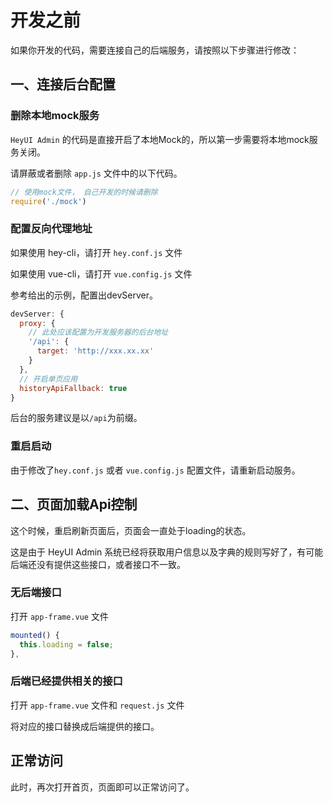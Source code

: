 # 开发之前

如果你开发的代码，需要连接自己的后端服务，请按照以下步骤进行修改：

## 一、连接后台配置

### 删除本地mock服务

`HeyUI Admin` 的代码是直接开启了本地Mock的，所以第一步需要将本地mock服务关闭。

请屏蔽或者删除 `app.js` 文件中的以下代码。

``` javascript
// 使用mock文件， 自己开发的时候请删除
require('./mock')
```
### 配置反向代理地址

如果使用 hey-cli，请打开 `hey.conf.js` 文件

如果使用 vue-cli，请打开 `vue.config.js` 文件

参考给出的示例，配置出devServer。

``` javascript
devServer: {
  proxy: {
    // 此处应该配置为开发服务器的后台地址
    '/api': {
      target: 'http://xxx.xx.xx'
    }
  },
  // 开启单页应用
  historyApiFallback: true
}

```
后台的服务建议是以`/api`为前缀。

### 重启启动

由于修改了`hey.conf.js` 或者 `vue.config.js` 配置文件，请重新启动服务。

## 二、页面加载Api控制

这个时候，重启刷新页面后，页面会一直处于loading的状态。

这是由于 HeyUI Admin 系统已经将获取用户信息以及字典的规则写好了，有可能后端还没有提供这些接口，或者接口不一致。

### 无后端接口

打开  `app-frame.vue` 文件

``` javascript
mounted() {
  this.loading = false;
},
```

### 后端已经提供相关的接口

打开  `app-frame.vue` 文件和 `request.js` 文件

将对应的接口替换成后端提供的接口。

## 正常访问

此时，再次打开首页，页面即可以正常访问了。


